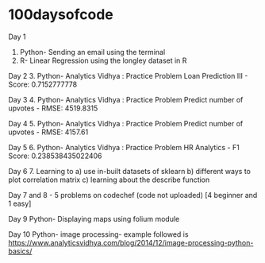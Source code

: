 # 100daysofcode

Day 1 
1. Python- Sending an email using the terminal 
2. R- Linear Regression using the longley dataset in R

Day 2
3. Python- Analytics Vidhya : Practice Problem Loan Prediction III - Score: 0.7152777778

Day 3
4. Python- Analytics Vidhya : Practice Problem Predict number of upvotes - RMSE: 4519.8315

Day 4
5. Python- Analytics Vidhya : Practice Problem Predict number of upvotes - RMSE: 4157.61

Day 5
6. Python- Analytics Vidhya : Practice Problem HR Analytics - F1 Score: 0.238538435022406

Day 6
7. Learning to a) use in-built datasets of sklearn b) different ways to plot correlation matrix c) learning about the describe function

Day 7 and 8 - 5 problems on codechef (code not uploaded) [4 beginner and 1 easy]

Day 9 
Python- Displaying maps using folium module

Day 10
Python- image processing- example followed is https://www.analyticsvidhya.com/blog/2014/12/image-processing-python-basics/ 
